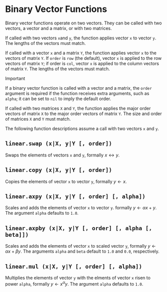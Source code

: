 # Binary Vector Functions

Binary vector functions operate on two vectors. They can be called with two vectors, a vector
and a matrix, or with two matrices.

If called with two vectors `x`and `y`, the function applies vector `x` to vector `y`. The
lengths of the vectors must match.

If called with a vector `x` and a matrix `Y`, the function applies vector `x` to the vectors of
matrix `Y`. If `order` is `row` (the default), vector `x` is applied to the row vectors
of matrix `Y`; if order is `col`, vector `x` is applied to the column vectors of matrix `Y`. The
lengths of the vectors must match.

> [!IMPORTANT]
> If a binary vector function is called with a vector and a matrix, the `order` argument is
> required if the function receives extra arguments, such as `alpha`; it can be set to `nil`
> to imply the default order.

If called with two matrices `X` and `Y`, the function applies the major order vectors of matrix
`X` to the major order vectors of matrix `Y`. The size and order of matrices `X` and `Y` must
match.

The following function descriptions assume a call with two vectors `x` and `y`.


## `linear.swap (x|X, y|Y [, order])`

Swaps the elements of vectors `x` and `y`, formally $x \leftrightarrow y$.


## `linear.copy (x|X, y|Y [, order])`

Copies the elements of vector `x` to vector `y`, formally $y \leftarrow x$.


## `linear.axpy (x|X, y|Y [, order] [, alpha])`

Scales and adds the elements of vector `x` to vector `y`. formally $y \leftarrow \alpha x + y$.
The argument `alpha` defaults to `1.0`.


## `linear.axpby (x|X, y|Y [, order] [, alpha [, beta]])`

Scales and adds the elements of vector `x` to scaled vector `y`, formally
$y \leftarrow \alpha x + \beta y$. The arguments `alpha` and `beta` default to `1.0` and `0.0`,
respectively.


## `linear.mul (x|X, y|Y [, order] [, alpha])`

Multiplies the elements of vector `y` with the elments of vector `x` risen to power `alpha`,
formally $y \leftarrow x^\alpha y$. The argument `alpha` defaults to `1.0`.
